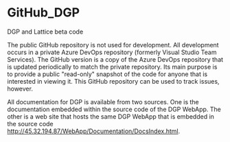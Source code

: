 # GitHub_DGP

DGP and Lattice beta code

The public GitHub repository is not used for development. All development occurs in a private Azure DevOps repository (formerly Visual Studio Team Services). The GitHub version is a copy of the Azure DevOps repository that is updated periodically to match the private repository. Its main purpose is to provide a public "read-only" snapshot of the code for anyone that is interested in viewing it. This GitHub repository can be used to track issues, however.

All documentation for DGP is available from two sources. One is the documentation embedded within the source code of the DGP WebApp. The other is a web site that hosts the same DGP WebApp that is embedded in the source code http://45.32.194.87/WebApp/Documentation/DocsIndex.html.

